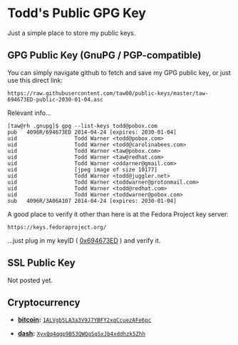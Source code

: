 # Todd's Public GPG Key

Just a simple place to store my public keys.

## GPG Public Key (GnuPG / PGP-compatible)

You can simply navigate github to fetch and save my GPG public key, or just use this direct link:

    https://raw.githubusercontent.com/taw00/public-keys/master/taw-694673ED-public-2030-01-04.asc

Relevant info...

	[taw@rh .gnupg]$ gpg --list-keys todd@pobox.com
	pub   4096R/694673ED 2014-04-24 [expires: 2030-01-04]
	uid                  Todd Warner <todd@pobox.com>
	uid                  Todd Warner <todd@carolinabees.com>
	uid                  Todd Warner <taw@pobox.com>
	uid                  Todd Warner <taw@redhat.com>
	uid                  Todd Warner <oddarner@gmail.com>
	uid                  [jpeg image of size 10177]
	uid                  Todd Warner <todd@juggler.net>
	uid                  Todd Warner <toddwarner@protonmail.com>
	uid                  Todd Warner <todd@redhat.com>
	uid                  Todd Warner <toddwarner@pobox.com>
	sub   4096R/3A06A107 2014-04-24 [expires: 2030-01-04]


A good place to verify it other than here is at the Fedora Project key server:

    https://keys.fedoraproject.org/

...just plug in my keyID ( [0x694673ED](https://keys.fedoraproject.org/pks/lookup?search=0x694673ED&fingerprint=on&op=vindex) ) and verify it.

## SSL Public Key

Not posted yet.

## Cryptocurrency

* **[bitcoin](https://bitcoin.org):** [`1ALVgb5LA3a3V9J7YBFY2xqCcuezAFe6pc`](https://blockexplorer.com/address/1ALVgb5LA3a3V9J7YBFY2xqCcuezAFe6pc)

* **[dash](https://dash.org):** [`XyxQq4qgp9B53QWQgSqSxJb4xddhzk5Zhh`](https://explorer.dash.org/address/XyxQq4qgp9B53QWQgSqSxJb4xddhzk5Zhh)
